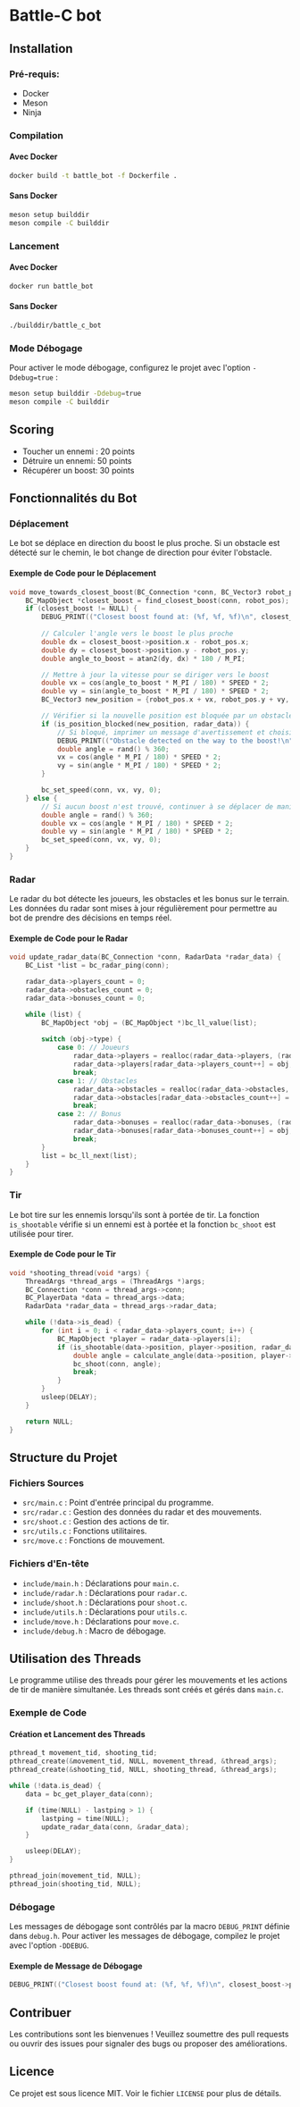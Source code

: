 # Battle-C bot 

## Installation 

### Pré-requis:
- Docker 
- Meson
- Ninja

### Compilation 
#### Avec Docker
```sh
docker build -t battle_bot -f Dockerfile .
```

#### Sans Docker
```sh
meson setup builddir
meson compile -C builddir
```

### Lancement 
#### Avec Docker
```sh
docker run battle_bot
```

#### Sans Docker
```sh
./builddir/battle_c_bot
```

### Mode Débogage
Pour activer le mode débogage, configurez le projet avec l'option `-Ddebug=true` :
```sh
meson setup builddir -Ddebug=true
meson compile -C builddir
```

## Scoring

- Toucher un ennemi : 20 points 
- Détruire un ennemi: 50 points
- Récupérer un boost: 30 points

## Fonctionnalités du Bot

### Déplacement
Le bot se déplace en direction du boost le plus proche. Si un obstacle est détecté sur le chemin, le bot change de direction pour éviter l'obstacle.

#### Exemple de Code pour le Déplacement
```c
void move_towards_closest_boost(BC_Connection *conn, BC_Vector3 robot_pos, RadarData *radar_data) {
    BC_MapObject *closest_boost = find_closest_boost(conn, robot_pos);
    if (closest_boost != NULL) {
        DEBUG_PRINT(("Closest boost found at: (%f, %f, %f)\n", closest_boost->position.x, closest_boost->position.y, closest_boost->position.z));
        
        // Calculer l'angle vers le boost le plus proche
        double dx = closest_boost->position.x - robot_pos.x;
        double dy = closest_boost->position.y - robot_pos.y;
        double angle_to_boost = atan2(dy, dx) * 180 / M_PI;

        // Mettre à jour la vitesse pour se diriger vers le boost
        double vx = cos(angle_to_boost * M_PI / 180) * SPEED * 2;
        double vy = sin(angle_to_boost * M_PI / 180) * SPEED * 2;
        BC_Vector3 new_position = {robot_pos.x + vx, robot_pos.y + vy, robot_pos.z};

        // Vérifier si la nouvelle position est bloquée par un obstacle
        if (is_position_blocked(new_position, radar_data)) {
            // Si bloqué, imprimer un message d'avertissement et choisir une direction aléatoire
            DEBUG_PRINT(("Obstacle detected on the way to the boost!\n"));
            double angle = rand() % 360;
            vx = cos(angle * M_PI / 180) * SPEED * 2;
            vy = sin(angle * M_PI / 180) * SPEED * 2;
        }

        bc_set_speed(conn, vx, vy, 0);
    } else {
        // Si aucun boost n'est trouvé, continuer à se déplacer de manière aléatoire
        double angle = rand() % 360;
        double vx = cos(angle * M_PI / 180) * SPEED * 2;
        double vy = sin(angle * M_PI / 180) * SPEED * 2;
        bc_set_speed(conn, vx, vy, 0);
    }
}
```

### Radar
Le radar du bot détecte les joueurs, les obstacles et les bonus sur le terrain. Les données du radar sont mises à jour régulièrement pour permettre au bot de prendre des décisions en temps réel.

#### Exemple de Code pour le Radar
```c
void update_radar_data(BC_Connection *conn, RadarData *radar_data) {
    BC_List *list = bc_radar_ping(conn);

    radar_data->players_count = 0;
    radar_data->obstacles_count = 0;
    radar_data->bonuses_count = 0;

    while (list) {
        BC_MapObject *obj = (BC_MapObject *)bc_ll_value(list);
        
        switch (obj->type) {
            case 0: // Joueurs
                radar_data->players = realloc(radar_data->players, (radar_data->players_count + 1) * sizeof(BC_MapObject *));
                radar_data->players[radar_data->players_count++] = obj;
                break;
            case 1: // Obstacles
                radar_data->obstacles = realloc(radar_data->obstacles, (radar_data->obstacles_count + 1) * sizeof(BC_MapObject *));
                radar_data->obstacles[radar_data->obstacles_count++] = obj;
                break;
            case 2: // Bonus
                radar_data->bonuses = realloc(radar_data->bonuses, (radar_data->bonuses_count + 1) * sizeof(BC_MapObject *));
                radar_data->bonuses[radar_data->bonuses_count++] = obj;
                break;
        }
        list = bc_ll_next(list);
    }
}
```

### Tir
Le bot tire sur les ennemis lorsqu'ils sont à portée de tir. La fonction `is_shootable` vérifie si un ennemi est à portée et la fonction `bc_shoot` est utilisée pour tirer.

#### Exemple de Code pour le Tir
```c
void *shooting_thread(void *args) {
    ThreadArgs *thread_args = (ThreadArgs *)args;
    BC_Connection *conn = thread_args->conn;
    BC_PlayerData *data = thread_args->data;
    RadarData *radar_data = thread_args->radar_data;

    while (!data->is_dead) {
        for (int i = 0; i < radar_data->players_count; i++) {
            BC_MapObject *player = radar_data->players[i];
            if (is_shootable(data->position, player->position, radar_data)) {
                double angle = calculate_angle(data->position, player->position);
                bc_shoot(conn, angle);
                break;
            }
        }
        usleep(DELAY);
    }

    return NULL;
}
```

## Structure du Projet

### Fichiers Sources
- `src/main.c` : Point d'entrée principal du programme.
- `src/radar.c` : Gestion des données du radar et des mouvements.
- `src/shoot.c` : Gestion des actions de tir.
- `src/utils.c` : Fonctions utilitaires.
- `src/move.c` : Fonctions de mouvement.

### Fichiers d'En-tête
- `include/main.h` : Déclarations pour `main.c`.
- `include/radar.h` : Déclarations pour `radar.c`.
- `include/shoot.h` : Déclarations pour `shoot.c`.
- `include/utils.h` : Déclarations pour `utils.c`.
- `include/move.h` : Déclarations pour `move.c`.
- `include/debug.h` : Macro de débogage.

## Utilisation des Threads
Le programme utilise des threads pour gérer les mouvements et les actions de tir de manière simultanée. Les threads sont créés et gérés dans `main.c`.

### Exemple de Code
#### Création et Lancement des Threads
```c
pthread_t movement_tid, shooting_tid;
pthread_create(&movement_tid, NULL, movement_thread, &thread_args);
pthread_create(&shooting_tid, NULL, shooting_thread, &thread_args);

while (!data.is_dead) {
    data = bc_get_player_data(conn);

    if (time(NULL) - lastping > 1) {
        lastping = time(NULL);
        update_radar_data(conn, &radar_data);
    }

    usleep(DELAY);
}

pthread_join(movement_tid, NULL);
pthread_join(shooting_tid, NULL);
```

### Débogage
Les messages de débogage sont contrôlés par la macro `DEBUG_PRINT` définie dans `debug.h`. Pour activer les messages de débogage, compilez le projet avec l'option `-DDEBUG`.

#### Exemple de Message de Débogage
```c
DEBUG_PRINT(("Closest boost found at: (%f, %f, %f)\n", closest_boost->position.x, closest_boost->position.y, closest_boost->position.z));
```

## Contribuer
Les contributions sont les bienvenues ! Veuillez soumettre des pull requests ou ouvrir des issues pour signaler des bugs ou proposer des améliorations.

## Licence
Ce projet est sous licence MIT. Voir le fichier `LICENSE` pour plus de détails.